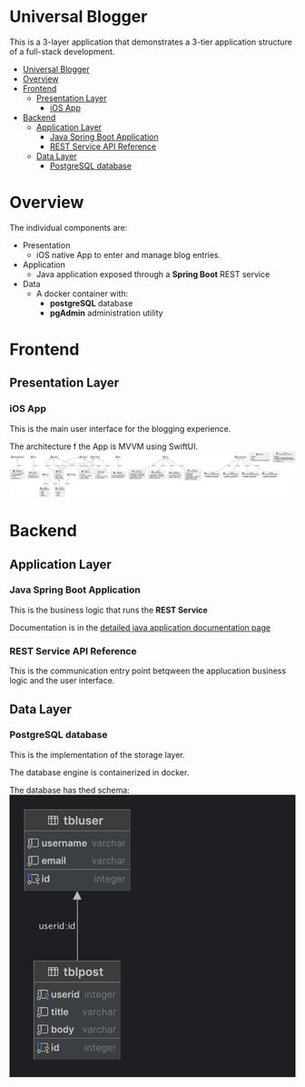 Universal Blogger
=================

This is a 3-layer application that demonstrates a 3-tier application structure of a full-stack development.

<!-- TOC -->
* [Universal Blogger](#universal-blogger)
* [Overview](#overview)
* [Frontend](#frontend)
  * [Presentation Layer](#presentation-layer)
    * [iOS App](#ios-app)
* [Backend](#backend)
  * [Application Layer](#application-layer)
    * [Java Spring Boot Application](#java-spring-boot-application)
    * [REST Service API Reference](#rest-service-api-reference)
  * [Data Layer](#data-layer)
    * [PostgreSQL database](#postgresql-database)
<!-- TOC -->

# Overview

The individual components are:

- Presentation
    - iOS native App to enter and manage blog entries.
- Application
    - Java application exposed through a **Spring Boot** REST service
- Data
    - A docker container with:
        - **postgreSQL** database
        - **pgAdmin** administration utility

# Frontend
## Presentation Layer
### iOS App
This is the main user interface for the blogging experience.

The architecture f the App is MVVM using SwiftUI.
![iOS UniBlog Native App](docs/iosApp/uniBlog.png)

# Backend

## Application Layer
### Java Spring Boot Application
This is the business logic that runs the **REST Service**

Documentation is in the [detailed java application documentation page](docs/javaApplication/html/index.html)

### REST Service API Reference
This is the communication entry point betqween the applucation business logic and the user interface.

## Data Layer
### PostgreSQL database
This is the implementation of the storage layer.

The database engine is containerized in docker.

The database has thed schema:
![Database Schema](./docs/database/database.png)
